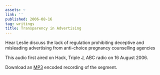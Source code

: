 ```yaml
---
assets: ~
link: ''
published: 2006-08-16
tag: writings
title: Transparency in Advertising
---
```

Hear Leslie discuss the lack of regulation prohibiting deceptive and
misleading advertising from anti-choice pregnancy counselling agencies

This audio first aired on Hack, Triple J, ABC radio on 16 August 2006.

Download an [MP3](./preg-counselling.mp3) encoded recording of the
segment.